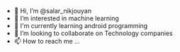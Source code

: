 - 👋 Hi, I’m @salar_nikjouyan
- 👀 I’m interested in machine learning
- 🌱 I'm currently learning android programming
- 💞️ I’m looking to collaborate on Technology companies
- 📫 How to reach me ...

<!---
salarnikjouyan/salarnikjouyan is a ✨ special ✨ repository because its `README.md` (this file) appears on your GitHub profile.
You can click the Preview link to take a look at your changes.
--->
